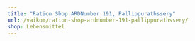 ```yaml
---
title: "Ration Shop ARDNumber 191, Pallippurathssery"
url: /vaikom/ration-shop-ardnumber-191-pallippurathssery/
shop: Lebensmittel
---
```

